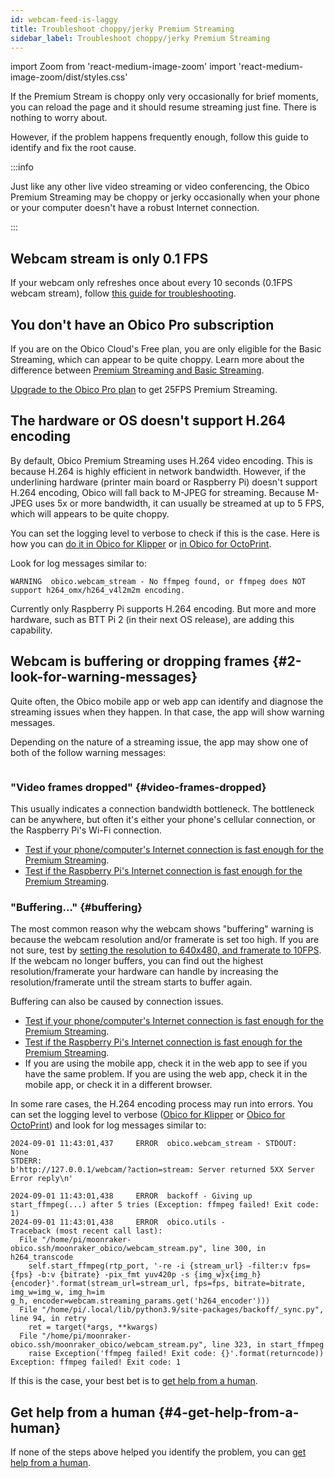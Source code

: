 ```yaml
---
id: webcam-feed-is-laggy
title: Troubleshoot choppy/jerky Premium Streaming
sidebar_label: Troubleshoot choppy/jerky Premium Streaming
---
```

import Zoom from 'react-medium-image-zoom'
import 'react-medium-image-zoom/dist/styles.css'

If the Premium Stream is choppy only very occasionally for brief moments, you can reload the page and it should resume streaming just fine. There is nothing to worry about.

However, if the problem happens frequently enough, follow this guide to identify and fix the root cause.

:::info

Just like any other live video streaming or video conferencing, the Obico Premium Streaming may be choppy or jerky occasionally when your phone or your computer doesn't have a robust Internet connection.

:::

## Webcam stream is only 0.1 FPS

If your webcam only refreshes once about every 10 seconds (0.1FPS webcam stream), follow [this guide for troubleshooting](/docs/user-guides/webcam-stream-stuck-at-1-10-fps/).

## You don't have an Obico Pro subscription

If you are on the Obico Cloud's Free plan, you are only eligible for the Basic Streaming, which can appear to be quite choppy. Learn more about the difference between [Premium Streaming and Basic Streaming](/docs/user-guides/webcam-streaming-for-human-eyes).

[Upgrade to the Obico Pro plan](https://app.obico.io/ent_pub/pricing/) to get 25FPS Premium Streaming.

## The hardware or OS doesn't support H.264 encoding

By default, Obico Premium Streaming uses H.264 video encoding. This is because H.264 is highly efficient in network bandwidth. However, if the underlining hardware (printer main board or Raspberry Pi) doesn't support H.264 encoding, Obico will fall back to M-JPEG for streaming. Because M-JPEG uses 5x or more bandwidth, it can usually be streamed at up to 5 FPS, which will appears to be quite choppy.

You can set the logging level to verbose to check if this is the case. Here is how you can [do it in Obico for Klipper](/docs/user-guides/moonraker-obico/logging-file/) or [in Obico for OctoPrint](/docs/user-guides/turn-on-debug-logging/).

Look for log messages similar to:

```
WARNING  obico.webcam_stream - No ffmpeg found, or ffmpeg does NOT support h264_omx/h264_v4l2m2m encoding.
```

Currently only Raspberry Pi supports H.264 encoding. But more and more hardware, such as BTT Pi 2 (in their next OS release), are adding this capability.

## Webcam is buffering or dropping frames {#2-look-for-warning-messages}

Quite often, the Obico mobile app or web app can identify and diagnose the streaming issues when they happen. In that case, the app will show warning messages.

Depending on the nature of a streaming issue, the app may show one of both of the follow warning messages:

<Zoom overlayBgColorEnd="var(--ifm-background-surface-color)">
<img src="/img/user-guides/helpdocs/streaming-warnings.jpg" style={{maxWidth: "308px"}} alt=""></img>
</Zoom>

### "Video frames dropped" {#video-frames-dropped}

This usually indicates a connection bandwidth bottleneck. The bottleneck can be anywhere, but often it's either your phone's cellular connection, or the Raspberry Pi's Wi-Fi connection.

- [Test if your phone/computer's Internet connection is fast enough for the Premium Streaming](/docs/user-guides/premium-streaming-computer-phone-connection-speed).
- [Test if the Raspberry Pi's Internet connection is fast enough for the Premium Streaming](/docs/user-guides/premium-streaming-raspberry-pi-connection-speed).

### "Buffering..." {#buffering}

The most common reason why the webcam shows "buffering" warning is because the webcam resolution and/or framerate is set too high. If you are not sure, test by [setting the resolution to 640x480, and framerate to 10FPS](/docs/user-guides/webcam-streaming-resolution-framerate/). If the webcam no longer buffers, you can find out the highest resolution/framerate your hardware can handle by increasing the resolution/framerate until the stream starts to buffer again.

Buffering can also be caused by connection issues.

- [Test if your phone/computer's Internet connection is fast enough for the Premium Streaming](/docs/user-guides/premium-streaming-computer-phone-connection-speed).
- [Test if the Raspberry Pi's Internet connection is fast enough for the Premium Streaming](/docs/user-guides/premium-streaming-raspberry-pi-connection-speed).
- If you are using the mobile app, check it in the web app to see if you have the same problem. If you are using the web app, check it in the mobile app, or check it in a different browser.

In some rare cases, the H.264 encoding process may run into errors. You can set the logging level to verbose ([Obico for Klipper](/docs/user-guides/moonraker-obico/logging-file/) or [Obico for OctoPrint](/docs/user-guides/turn-on-debug-logging/)) and look for log messages similar to:

```
2024-09-01 11:43:01,437     ERROR  obico.webcam_stream - STDOUT:
None
STDERR:
b'http://127.0.0.1/webcam/?action=stream: Server returned 5XX Server Error reply\n'

2024-09-01 11:43:01,438     ERROR  backoff - Giving up start_ffmpeg(...) after 5 tries (Exception: ffmpeg failed! Exit code: 1)
2024-09-01 11:43:01,438     ERROR  obico.utils -
Traceback (most recent call last):
  File "/home/pi/moonraker-obico.ssh/moonraker_obico/webcam_stream.py", line 300, in h264_transcode
    self.start_ffmpeg(rtp_port, '-re -i {stream_url} -filter:v fps={fps} -b:v {bitrate} -pix_fmt yuv420p -s {img_w}x{img_h} {encoder}'.format(stream_url=stream_url, fps=fps, bitrate=bitrate, img_w=img_w, img_h=im
g_h, encoder=webcam.streaming_params.get('h264_encoder')))
  File "/home/pi/.local/lib/python3.9/site-packages/backoff/_sync.py", line 94, in retry
    ret = target(*args, **kwargs)
  File "/home/pi/moonraker-obico.ssh/moonraker_obico/webcam_stream.py", line 323, in start_ffmpeg
    raise Exception('ffmpeg failed! Exit code: {}'.format(returncode))
Exception: ffmpeg failed! Exit code: 1
```

If this is the case, your best bet is to [get help from a human](/docs/user-guides/contact-us-for-support).


## Get help from a human {#4-get-help-from-a-human}

If none of the steps above helped you identify the problem, you can [get help from a human](/docs/user-guides/contact-us-for-support).
